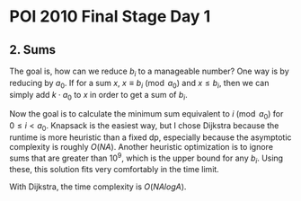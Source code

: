# POI 2010 Final Stage Day 1

## 2. Sums
The goal is, how can we reduce $b_i$ to a manageable number? One way is by reducing by $a_0$. If for a sum $x$, $x\equiv{b_i}\pmod{a_0}$ and $x\le{b_i}$, then we can simply add $k\cdot{a_0}$ to $x$ in order to get a sum of $b_i$.

Now the goal is to calculate the minimum sum equivalent to $i\pmod{a_0}$ for $0\le{i}<a_0$. Knapsack is the easiest way, but I chose Dijkstra because the runtime is more heuristic than a fixed dp, especially because the asymptotic complexity is roughly $O(NA)$. Another heuristic optimization is to ignore sums that are greater than $10^9$, which is the upper bound for any $b_i$. Using these, this solution fits very comfortably in the time limit.

With Dijkstra, the time complexity is $O(NAlogA)$.